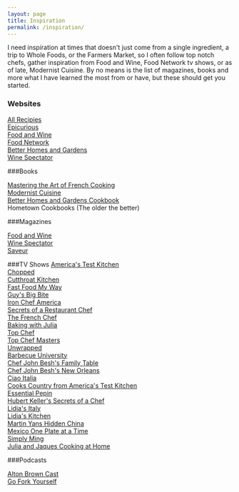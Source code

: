 ```yaml
---
layout: page
title: Inspiration
permalink: /inspiration/
---
```



I need inspiration at times that doesn't just come from a single ingredient, a trip to Whole Foods, or the Farmers Market, so I often follow top notch chefs, gather inspiration from Food and Wine, Food Network tv shows, or as of late, Modernist Cuisine. By no means is the list of magazines, books and more what I have learned the most from or have, but these should get you started.

### Websites

[All Recipies](http://allrecipes.com/)  
[Epicurious](http://www.epicurious.com/)  
[Food and Wine](http://www.foodandwine.com/)  
[Food Network](http://www.foodnetwork.com/)  
[Better Homes and Gardens](http://www.bhg.com/recipes/)  
[Wine Spectator](http://www.winespectator.com/)  

###Books

[Mastering the Art of French Cooking](http://www.amazon.com/Mastering-Art-French-Cooking-Set/dp/0307593525/ref=sr_1_2?s=books&ie=UTF8&qid=1400694850&sr=1-2&keywords=mastering+the+art+of+french+cooking)  
[Modernist Cuisine](http://www.amazon.com/Modernist-Cuisine-The-Science-Cooking/dp/0982761007/ref=sr_1_2?ie=UTF8&qid=1406001268&sr=8-2&keywords=modernist+cuisine)  
[Better Homes and Gardens Cookbook](http://www.amazon.com/Better-Homes-Gardens-Cook-Book/dp/0470560800/ref=sr_1_1?s=books&ie=UTF8&qid=1400694955&sr=1-1&keywords=better+homes+and+gardens+cookbook)  
Hometown Cookbooks (The older the better)  

###Magazines

[Food and Wine](https://subscription.foodandwine.com/storefront/subscribe-to-food-and-wine/site/wi-sem-3term-prem.html?link=1021723&fpa_oc=F%26W+2014+SEM+Utensil+Set)  
[Wine Spectator](https://w1.buysub.com/pubs/M5/WNE/WS-Sub-PocketGuide.jsp?cds_page_id=72490&cds_mag_code=WNE&id=1400695032438&lsid=41411257124048433&vid=1)  
[Saveur](http://www.saveur.com/)  

###TV Shows
[America's Test Kitchen](http://www.iptv.org/series.cfm/10992/americas_test_kitchen_from)  
[Chopped](http://www.foodnetwork.com/shows/chopped.html)  
[Cutthroat Kitchen](http://www.foodnetwork.com/shows/cutthroat-kitchen.html)  
[Fast Food My Way](http://www.createtv.com/CreateProgram.nsf/vLinkTitle/Jacques+P+pin+Fast+Food+My+Way?OpenDocument&Index=J#sthash.RWZucTNF.dpbs)  
[Guy's Big Bite](http://www.foodnetwork.com/shows/guys-big-bite.html)  
[Iron Chef America](http://www.foodnetwork.com/shows/iron-chef-america.html/)  
[Secrets of a Restaurant Chef](http://www.foodnetwork.com/shows/secrets-of-a-restaurant-chef.html/)  
[The French Chef](http://www.createtv.com/CreateProgram.nsf/vLinkTitle/French+Chef+Classics?OpenDocument&Index=F#sthash.CGUuFaZh.dpbs)  
[Baking with Julia](http://www.createtv.com/CreateProgram.nsf/vLinkTitle/Baking+with+Julia?OpenDocument&Index=B#sthash.jZxbRmiq.dpbs)  
[Top Chef](http://www.bravotv.com/top-chef)  
[Top Chef Masters](http://www.bravotv.com/top-chef-masters)  
[Unwrapped](http://www.foodnetwork.com/videos/players/food-network-full-episodes.7c0b7465-d8d4-4513-9a7e-9882e8eff7d6.0189079.html)  
[Barbecue University](http://www.createtv.com/CreateProgram.nsf/vLinkTitle/Barbecue+University+With+Steven+Raichlen?OpenDocument&Index=B#sthash.lZUFGAp2.dpbs)  
[Chef John Besh's Family Table](http://www.createtv.com/CreateProgram.nsf/vLinkTitle/Chef+John+Beshs+Family+Table?OpenDocument&Index=C#sthash.p2HVIsR1.dpbs)  
[Chef John Besh's New Orleans](http://www.createtv.com/CreateProgram.nsf/vLinkTitle/Chef+John+Beshs+New+Orleans?OpenDocument&Index=C#sthash.0iCiRusT.dpbs)  
[Ciao Italia](http://www.createtv.com/CreateProgram.nsf/vLinkTitle/Ciao+Italia?OpenDocument&Index=C#sthash.wq4jKgV1.dpbs)  
[Cooks Country from America's Test Kitchen](http://www.createtv.com/CreateProgram.nsf/vLinkTitle/Cooks+Country+from+Americas+Test+Kitchen?OpenDocument&Index=C#sthash.f3sSYFWk.dpbs)  
[Essential Pepin](http://www.createtv.com/CreateProgram.nsf/vLinkTitle/Essential+Pepin?OpenDocument&Index=E#sthash.LwDrC4fi.dpbs)  
[Hubert Keller's Secrets of a Chef](http://www.createtv.com/CreateProgram.nsf/vLinkTitle/Hubert+Keller+Secrets+of+a+Chef?OpenDocument&Index=H#sthash.KobojrN4.dpbs)  
[Lidia's Italy](http://www.createtv.com/CreateProgram.nsf/vLinkTitle/Lidias+Italy+In+America?OpenDocument&Index=L#sthash.7po3eyn4.dpbs)  
[Lidia's Kitchen](http://www.createtv.com/CreateProgram.nsf/vLinkTitle/Lidias+Kitchen?OpenDocument&Index=L#sthash.fmvohW9Y.dpbs)  
[Martin Yans Hidden China](http://www.createtv.com/CreateProgram.nsf/vLinkTitle/Martin+Yans+Hidden+China?OpenDocument&Index=M#sthash.l6fbIdFA.dpbs)  
[Mexico One Plate at a Time](http://www.createtv.com/CreateProgram.nsf/vLinkTitle/Mexico+-+One+Plate+at+a+Time+with+Rick+Bayless?OpenDocument&Index=M#sthash.NxDm4159.dpbs)  
[Simply Ming](http://www.createtv.com/CreateProgram.nsf/vLinkTitle/Simply+Ming?OpenDocument&Index=S#sthash.v5VI8LyG.dpbs)  
[Julia and Jaques Cooking at Home](http://www.hulu.com/grid/julia-and-jacques-cooking-at-home?video_type=episode)  

###Podcasts

[Alton Brown Cast](http://altonbrown.com/)  
[Go Fork Yourself](http://andrewzimmern.com/category/podcasts/)  

